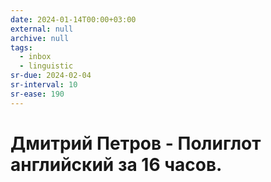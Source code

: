 ```yaml
---
date: 2024-01-14T00:00+03:00
external: null
archive: null
tags:
  - inbox
  - linguistic
sr-due: 2024-02-04
sr-interval: 10
sr-ease: 190
---
```


# Дмитрий Петров - Полиглот английский за 16 часов.
